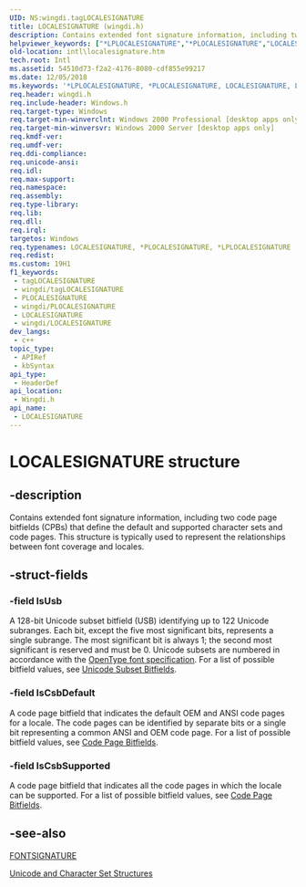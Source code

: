 ```yaml
---
UID: NS:wingdi.tagLOCALESIGNATURE
title: LOCALESIGNATURE (wingdi.h)
description: Contains extended font signature information, including two code page bitfields (CPBs) that define the default and supported character sets and code pages. This structure is typically used to represent the relationships between font coverage and locales.
helpviewer_keywords: ["*LPLOCALESIGNATURE","*PLOCALESIGNATURE","LOCALESIGNATURE","LOCALESIGNATURE structure [Internationalization for Windows Applications]","PLOCALESIGNATURE","PLOCALESIGNATURE structure pointer [Internationalization for Windows Applications]","_win32_LOCALESIGNATURE_str","intl.localesignature","wingdi/LOCALESIGNATURE","wingdi/PLOCALESIGNATURE"]
old-location: intl\localesignature.htm
tech.root: Intl
ms.assetid: 54510d73-f2a2-4176-8080-cdf855e99217
ms.date: 12/05/2018
ms.keywords: '*LPLOCALESIGNATURE, *PLOCALESIGNATURE, LOCALESIGNATURE, LOCALESIGNATURE structure [Internationalization for Windows Applications], PLOCALESIGNATURE, PLOCALESIGNATURE structure pointer [Internationalization for Windows Applications], _win32_LOCALESIGNATURE_str, intl.localesignature, wingdi/LOCALESIGNATURE, wingdi/PLOCALESIGNATURE'
req.header: wingdi.h
req.include-header: Windows.h
req.target-type: Windows
req.target-min-winverclnt: Windows 2000 Professional [desktop apps only]
req.target-min-winversvr: Windows 2000 Server [desktop apps only]
req.kmdf-ver: 
req.umdf-ver: 
req.ddi-compliance: 
req.unicode-ansi: 
req.idl: 
req.max-support: 
req.namespace: 
req.assembly: 
req.type-library: 
req.lib: 
req.dll: 
req.irql: 
targetos: Windows
req.typenames: LOCALESIGNATURE, *PLOCALESIGNATURE, *LPLOCALESIGNATURE
req.redist: 
ms.custom: 19H1
f1_keywords:
 - tagLOCALESIGNATURE
 - wingdi/tagLOCALESIGNATURE
 - PLOCALESIGNATURE
 - wingdi/PLOCALESIGNATURE
 - LOCALESIGNATURE
 - wingdi/LOCALESIGNATURE
dev_langs:
 - c++
topic_type:
 - APIRef
 - kbSyntax
api_type:
 - HeaderDef
api_location:
 - Wingdi.h
api_name:
 - LOCALESIGNATURE
---
```


# LOCALESIGNATURE structure


## -description

Contains extended font signature information, including two code page bitfields (CPBs) that define the default and supported character sets and code pages. This structure is typically used to represent the relationships between font coverage and locales.

## -struct-fields

### -field lsUsb

A 128-bit Unicode subset bitfield (USB) identifying up to 122 Unicode subranges. Each bit, except the five most significant bits, represents a single subrange. The most significant bit is always 1; the second most significant is reserved and must be 0. Unicode subsets are numbered in accordance with the <a href="/windows/desktop/Intl/opentype-font-format">OpenType font specification</a>. For a list of possible bitfield values, see <a href="/windows/desktop/Intl/unicode-subset-bitfields">Unicode Subset Bitfields</a>.

### -field lsCsbDefault

A code page bitfield that indicates the default OEM and ANSI code pages for a locale. The code pages can be identified by separate bits or a single bit representing a common ANSI and OEM code page. For a list of possible bitfield values, see <a href="/windows/desktop/Intl/code-page-bitfields">Code Page Bitfields</a>.

### -field lsCsbSupported

A code page bitfield that indicates all the code pages in which the locale can be supported. For a list of possible bitfield values, see <a href="/windows/desktop/Intl/code-page-bitfields">Code Page Bitfields</a>.

## -see-also

<a href="/windows/desktop/api/wingdi/ns-wingdi-fontsignature">FONTSIGNATURE</a>



<a href="/windows/desktop/Intl/unicode-and-character-set-structures">Unicode and Character Set Structures</a>